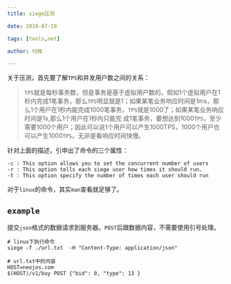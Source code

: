 ```yaml
---
title: siege压测

date: 2018-07-19

tags: [tools,net]

author: 付辉

---
```


关于压测，首先要了解`TPS`和并发用户数之间的关系：

> `TPS`就是每秒事务数，但是事务是基于虚拟用户数的。假如1个虚拟用户在1秒内完成1笔事务，那么`TPS`明显就是1；如果某笔业务响应时间是1ms，那么1个用户在1秒内能完成1000笔事务，`TPS`就是1000了；如果某笔业务响应时间是1s,那么1个用户在1秒内只能完 成1笔事务，要想达到1000`TPS`，至少需要1000个用户；因此可以说1个用户可以产生1000TPS，1000个用户也可以产生1000`TPS`，无非是看响应时间快慢。

针对上面的描述，引申出了命令的三个属性：

```
-c : This option allows you to set the concurrent number of users
-r : This option tells each siege user how times it should run.
-t : This option specify the number of times each user should run
```

对于`linux`的命令，其实`man`查看就足够了。

## `example`

提交`json`格式的数据请求到服务器。`POST`后跟数据内容，不需要使用引号处理。
```
# linux下执行命令
siege -f ./url.txt  -H "Content-Type: application/json"

# url.txt中的内容
HOST=neojos.com
$(HOST)/v1/buy POST {"bid": 0, "type": 13 }
```

